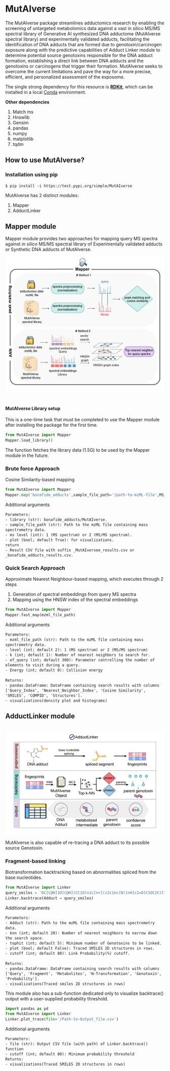 # MutAIverse
The MutAIverse package streamlines adductomics research by enabling the screening of untargeted metabolomics data against a vast in silico MS/MS spectral library of Generative AI synthesized DNA adductome (MutAIverse spectral library) and experimentally validated adducts, facilitating the identification of DNA adducts that are formed due to genotoxin/carcinogen exposure along with the predictive capabilities of Adduct Linker module to determine potential source genotoxins responsible for the DNA adduct formation, establishing a direct link between DNA adducts and the genotoxins or carcinogens that trigger their formation. MutAIverse seeks to overcome the current limitations and pave the way for a more precise, efficient, and personalized assessment of the exposome.



The single strong dependency for this resource is **[RDKit](https://www.rdkit.org/)**, which can be installed in a local [Conda](https://conda.io/) environment.

**Other dependencies**
1. Match ms
2. Hnswlib
3. Gensim
4. pandas
5. numpy
6. matplotlib
7. tqdm

## How to use MutAIverse?

### Installation using pip 
```
$ pip install -i https://test.pypi.org/simple/MutAIverse
```
MutAIverse has 2 distinct modules:<br/>
1. Mapper
2. AdductLinker

## Mapper module
Mapper module provides two approaches for mapping query MS spectra against *in silico* MS/MS spectral library of Experimentally validated adducts or Synthetic DNA adducts of MutAIverse.
 <br>
<div align="center">
<img src="images/mapper.png"></div>
<br>

#### MutAIverse Library setup
This is a one-time task that must be completed to use the Mapper module after installing the package for the first time.
```Python
from MutAIverse import Mapper
Mapper.load_library()
```
The function fetches the library data (1.5G) to be used by the Mapper module in the future. 

### Brute force Approach 
Cosine Similarity-based mapping 

```Python
from MutAIverse import Mapper
Mapper.map('bonafide_adducts',sample_file_path='/path-to-mzML-file',MS_level=1,plot=True)

```

Additional arguments 

    Parameters:
    - library (str): bonafide_adducts/MutAIverse.
    - sample_file_path (str): Path to the mzML file containing mass spectrometry data.
    - ms level (int): 1 (MS spectrum) or 2 (MS/MS spectrum).
    - plot (bool; default True): for visualizations.
    return
    - Result CSV file with suffix _MutAIversee_results.csv or _bonafide_adducts_results.csv.



### Quick Search Approach 
Approximate Nearest Neighbour-based mapping, which executes through 2 steps
1. Generation of spectral embeddings from query MS spectra
2. Mapping using the HNSW index of the spectral embeddings

```python
from MutAIverse import Mapper
Mapper.fast_map(mzml_file_path)

```

Additional arguments 

    Parameters:
    - mzml_file_path (str): Path to the mzML file containing mass spectrometry data.
    - level (int; default 2): 1 (MS spectrum) or 2 (MS/MS spectrum)
    - k (int; default 1): Number of nearest neighbors to search for.
    - ef_query (int; default 300): Parameter controlling the number of elements to visit during a query.
    - Energy (int; default 0): Collision energy
    
    Returns:
    - pandas.DataFrame: DataFrame containing search results with columns ['Query_Index', 'Nearest_Neighbor_Index', 'Cosine Similarity', 'SMILES', 'COMPID', 'Structures'].
    - visualizations(density plot and histograms)


## AdductLinker module
 <br>
<div align="center">
<img src="images/linker.png"></div>
<br>
MutAIverse is also capable of re-tracing a DNA adduct to its possible source Genotoxin.


### Fragment-based linking 
Biotransformation backtracking based on abnormalities spliced from the base nucleotides.

```python
from MutAIverse import Linker
query_smiles = 'OC[C@H]1O[C@H](CC1O)n1c[n+](c2c1nc(N)[nH]c2=O)C1OC2C(C1O)c1c(O2)cc(c2c1oc(=O)c1c2CCC1=O)OC' 
Linker.backtrace(Adduct = query_smiles)

```

Additional arguments 

    Parameters:
    - Adduct (str): Path to the mzML file containing mass spectrometry data.
    - knn (int; default 20): Number of nearest neighbors to narrow down the search space. 
    - tophit (int; default 5): Minimum number of Genotoxins to be linked.
    - plot (bool; default False): Traced SMILES 2D structures in rows.
    - cutoff (int; default 80): Link Probability(%) cutoff.
    
    Returns:
    - pandas.DataFrame: DataFrame containing search results with columns ['Query', 'Fragment', 'Metabolites', 'N-Transformation', 'Genotoxin', 'Probability'].
    - visualizations(Traced smiles 2D structures in rows)


This module also has a sub-function dedicated only to visualize backtrace() output with a user-supplied probability threshold.
```python
import pandas as pd
from MutAIverse import Linker 
Linker.plot_trace(file='/Path-to-Output_file.csv')
```

Additional arguments 

    Parameters:
    - file (str): Output CSV file (with path) of Linker.backtrace() function
    - cutoff (int; default 80): Minimum probability threshold 
    Returns:
    - visualizations(Traced SMILES 2D structures in rows)
  
